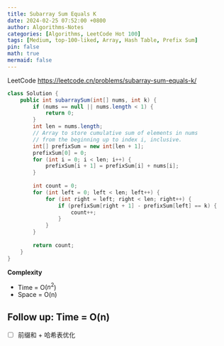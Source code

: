 ```yaml
---
title: Subarray Sum Equals K
date: 2024-02-25 07:52:00 +0800
author: Algorithms-Notes
categories: [Algorithms, LeetCode Hot 100]
tags: [Medium, top-100-liked, Array, Hash Table, Prefix Sum]
pin: false
math: true
mermaid: false
---
```


LeetCode <https://leetcode.cn/problems/subarray-sum-equals-k/>

```java
class Solution {
    public int subarraySum(int[] nums, int k) {
        if (nums == null || nums.length < 1) {
            return 0;
        }
        int len = nums.length;
        // Array to store cumulative sum of elements in nums
        // from the beginning up to index i, inclusive.
        int[] prefixSum = new int[len + 1];
        prefixSum[0] = 0;
        for (int i = 0; i < len; i++) {
            prefixSum[i + 1] = prefixSum[i] + nums[i];
        }
        
        int count = 0;
        for (int left = 0; left < len; left++) {
            for (int right = left; right < len; right++) {
                if (prefixSum[right + 1] - prefixSum[left] == k) {
                    count++;
                }
            }
        }
        
        return count;
    }
}
```

**Complexity**

* Time = O($n^2$) 
* Space = O(n) 

## Follow up: Time = O(n)

- [ ] 前缀和 + 哈希表优化